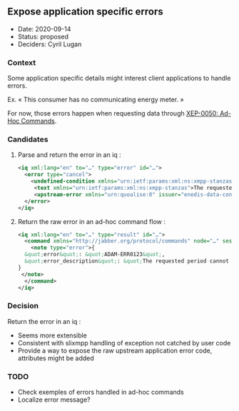 ## Expose application specific errors

- Date: 2020-09-14
- Status: proposed
- Deciders: Cyril Lugan

### Context

Some application specific details might interest client applications to handle errors.

Ex. « This consumer has no communicating energy meter. »

For now, those errors happen when requesting  data through [XEP-0050: Ad-Hoc Commands](https://xmpp.org/extensions/xep-0050.html).

### Candidates

1. Parse and return the error in an iq :

   ```xml
   <iq xml:lang="en" to="…" type="error" id="…">
     <error type="cancel">
       <undefined-condition xmlns="urn:ietf:params:xml:ns:xmpp-stanzas" />
        <text xmlns="urn:ietf:params:xml:ns:xmpp-stanzas">The requested period cannot be anterior to the meter&apos;s last activation date</text>
        <upstream-error xmlns="urn:quoalise:0" issuer="enedis-data-connect" code="ADAM-ERR0123" />
     </error>
   </iq>
   ```

2. Return the raw error in an ad-hoc command flow :

   ```xml
   <iq xml:lang="en" to="…" type="result" id="…">
     <command xmlns="http://jabber.org/protocol/commands" node="…" sessionid="…" status="completed">
       <note type="error">{
     &quot;error&quot;: &quot;ADAM-ERR0123&quot;,
     &quot;error_description&quot;: &quot;The requested period cannot be anterior to the meter&apos;s last activation date&quot;                   
   }
    </note>
     </command>
   </iq>        
   ```

### Decision

Return the error in an iq :

- Seems more extensible
- Consistent with slixmpp handling of exception not catched by user code
- Provide a way to expose the raw upstream application error code, attributes might be added

### TODO

- Check exemples of errors handled in ad-hoc commands
- Localize error message?
